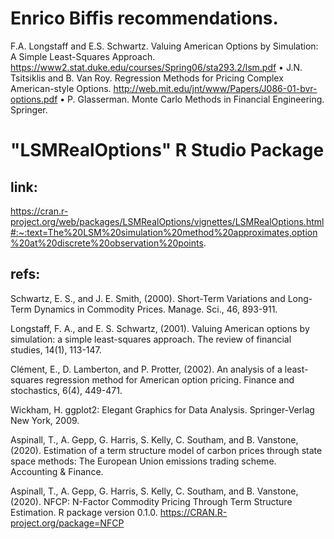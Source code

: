 # Enrico Biffis recommendations.
F.A. Longstaff and E.S. Schwartz. Valuing American Options by Simulation: A Simple
Least-Squares Approach.
https://www2.stat.duke.edu/courses/Spring06/sta293.2/lsm.pdf
• J.N. Tsitsiklis and B. Van Roy. Regression Methods for Pricing Complex American-style
Options. http://web.mit.edu/jnt/www/Papers/J086-01-bvr-options.pdf
• P. Glasserman. Monte Carlo Methods in Financial Engineering. Springer.

# "LSMRealOptions" R Studio Package 
## link:
https://cran.r-project.org/web/packages/LSMRealOptions/vignettes/LSMRealOptions.html#:~:text=The%20LSM%20simulation%20method%20approximates,option%20at%20discrete%20observation%20points.
## refs:
Schwartz, E. S., and J. E. Smith, (2000). Short-Term Variations and Long-Term Dynamics in Commodity Prices. Manage. Sci., 46, 893-911.

Longstaff, F. A., and E. S. Schwartz, (2001). Valuing American options by simulation: a simple least-squares approach. The review of financial studies, 14(1), 113-147.

Clément, E., D. Lamberton, and P. Protter, (2002). An analysis of a least-squares regression method for American option pricing. Finance and stochastics, 6(4), 449-471.

Wickham, H. ggplot2: Elegant Graphics for Data Analysis. Springer-Verlag New York, 2009.

Aspinall, T., A. Gepp, G. Harris, S. Kelly, C. Southam, and B. Vanstone, (2020). Estimation of a term structure model of carbon prices through state space methods: The European Union emissions trading scheme. Accounting & Finance.

Aspinall, T., A. Gepp, G. Harris, S. Kelly, C. Southam, and B. Vanstone, (2020). NFCP: N-Factor Commodity Pricing Through Term Structure Estimation. R package version 0.1.0. https://CRAN.R-project.org/package=NFCP

